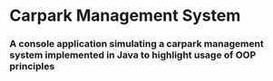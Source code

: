 # Carpark Management System

### A console application simulating a carpark management system implemented in Java to highlight usage of OOP principles
